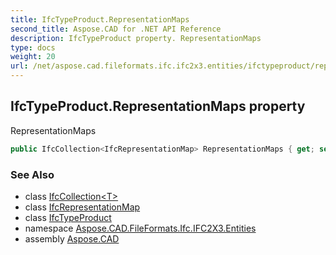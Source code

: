 ```yaml
---
title: IfcTypeProduct.RepresentationMaps
second_title: Aspose.CAD for .NET API Reference
description: IfcTypeProduct property. RepresentationMaps
type: docs
weight: 20
url: /net/aspose.cad.fileformats.ifc.ifc2x3.entities/ifctypeproduct/representationmaps/
---
```

## IfcTypeProduct.RepresentationMaps property

RepresentationMaps

```csharp
public IfcCollection<IfcRepresentationMap> RepresentationMaps { get; set; }
```

### See Also

* class [IfcCollection&lt;T&gt;](../../../aspose.cad.fileformats.ifc/ifccollection-1/)
* class [IfcRepresentationMap](../../ifcrepresentationmap/)
* class [IfcTypeProduct](../)
* namespace [Aspose.CAD.FileFormats.Ifc.IFC2X3.Entities](../../ifctypeproduct/)
* assembly [Aspose.CAD](../../../)


